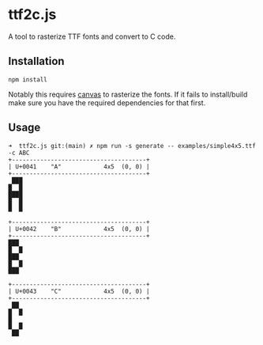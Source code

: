 # ttf2c.js
A tool to rasterize TTF fonts and convert to C code.

## Installation
```
npm install
```
Notably this requires [canvas](https://www.npmjs.com/package/canvas) to rasterize the fonts. If it fails to install/build make sure you have the required dependencies for that first.

## Usage
```
➜  ttf2c.js git:(main) ✗ npm run -s generate -- examples/simple4x5.ttf -c ABC
+--------------------------------------+
| U+0041    "A"            4x5  (0, 0) |
+--------------------------------------+
 ███
█  █
████
█  █
█  █

+--------------------------------------+
| U+0042    "B"            4x5  (0, 0) |
+--------------------------------------+
███
█  █
███
█  █
███

+--------------------------------------+
| U+0043    "C"            4x5  (0, 0) |
+--------------------------------------+
 ██
█  █
█
█  █
 ██

```